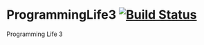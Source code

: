 # ProgrammingLife3 [![Build Status](https://travis-ci.org/ProgrammingLife3/ProgrammingLife3.svg?branch=GraphParser)](https://travis-ci.org/ProgrammingLife3/ProgrammingLife3)
Programming Life 3
